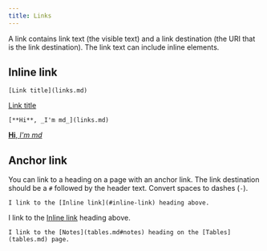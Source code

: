 ```yaml
---
title: Links
---
```


A link contains link text (the visible text) and a link destination (the URI that is the link destination). The link text can include inline elements.

## Inline link

```
[Link title](links.md)
```

[Link title](links.md)

```
[**Hi**, _I'm md_](links.md)
```

[**Hi**, _I'm md_](links.md)

## Anchor link

You can link to a heading on a page with an anchor link. The link destination should be a `#` followed by the header text. Convert spaces to dashes (`-`).

```
I link to the [Inline link](#inline-link) heading above.
```

I link to the [Inline link](#inline-link) heading above.

```
I link to the [Notes](tables.md#notes) heading on the [Tables](tables.md) page.
```